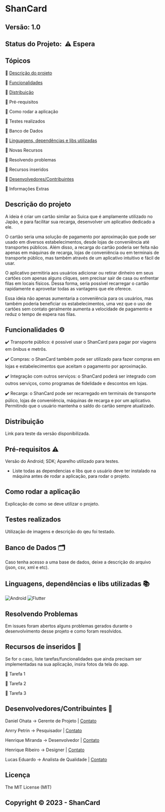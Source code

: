 # ShanCard

## Versão: 1.0

## Status do Projeto:  ⚠️ Espera

## Tópicos

🔹 [Descrição do projeto](/README.md#descrição-do-projeto)

🔹 [Funcionalidades](/README.md#funcionalidades%EF%B8%8F)

🔹 [Distribuição](/README.md#Distribuição)

🔹 Pré-requisitos

🔹 Como rodar a aplicação

🔹 Testes realizados

🔹 Banco de Dados

🔹 [Linguagens, dependências e libs utilizadas](/README.md#linguagens-dependências-e-libs-utilizadas)

🔹 Novas Recursos

🔹 Resolvendo problemas

🔹 Recursos inseridos

🔹 [Desenvolvedores/Contribuintes](/README.md#desenvolvedorescontribuintes-)

🔹 Informações Extras

## Descrição do projeto

A ideia é criar um cartão similar ao Suica que é amplamente utilizado no Japão, e para facilitar sua recarga, desenvolver um aplicativo dedicado a ele.

O cartão seria uma solução de pagamento por aproximação que pode ser usado em diversos estabelecimentos, desde lojas de conveniência até transportes públicos. Além disso, a recarga do cartão poderia ser feita não apenas em máquinas de recarga, lojas de conveniência ou em terminais de transporte público, mas também através de um aplicativo intuitivo e fácil de usar.

O aplicativo permitiria aos usuários adicionar ou retirar dinheiro em seus cartões com apenas alguns cliques, sem precisar sair de casa ou enfrentar filas em locais físicos. Dessa forma, seria possível recarregar o cartão rapidamente e aproveitar todas as vantagens que ele oferece.

Essa ideia não apenas aumentaria a conveniência para os usuários, mas também poderia beneficiar os estabelecimentos, uma vez que o uso de cartões sem contato geralmente aumenta a velocidade de pagamento e reduz o tempo de espera nas filas.

## Funcionalidades ⚙️

✔️ Transporte público: é possível usar o ShanCard para pagar por viagens em ônibus e metrôs.

✔️ Compras: o ShanCard também pode ser utilizado para fazer compras em lojas e estabelecimentos que aceitam o pagamento por aproximação.

✔️ Integração com outros serviços: o ShanCard poderá ser integrado com outros serviços, como programas de fidelidade e descontos em lojas.

✔️ Recarga: o ShanCard pode ser recarregado em terminais de transporte púlico, lojas de conveniência, máquinas de recarga e por um aplicativo. Permitindo que o usuário mantenha o saldo do cartão sempre atualizado.

## Distribuição

Link para teste da versão disponibilizada.

## Pré-requisitos ⚠️

Versão do Android; SDK; Aparelho utilizado para testes.

- Liste todas as dependencias e libs que o usuário deve ter instalado na máquina antes de rodar a aplicação, para rodar o projeto.

## Como rodar a aplicação

Explicação de como se deve utilizar o projeto.

## Testes realizados

Utilização de imagens e descrição do qeu foi testado.

## Banco de Dados 🗂️

Caso tenha acesso a uma base de dados, deixe a descrição do arquivo (json, csv, xml e etc).

## Linguagens, dependências e libs utilizadas 📚

![Android](https://img.shields.io/badge/Android-3DDC84?style=for-the-badge&logo=android&logoColor=white)
![Flutter](https://img.shields.io/badge/Flutter-02569B?style=for-the-badge&logo=flutter&logoColor=white)

## Resolvendo Problemas

Em issues foram abertos alguns problemas gerados durante o desenvolvimento desse projeto e como foram resolvidos.

## Recursos de inseridos 🧰

Se for o caso, liste tarefas/funcionalidades que ainda precisam ser implementadas na sua aplicação, insira fotos da tela do app.

📝 Tarefa 1

📝 Tarefa 2

📝 Tarefa 3

## Desenvolvedores/Contribuintes 🤝

Daniel Ohata → Gerente de Projeto | [Contato](mailto:daniel.ohata@facens.br)

Anrry Petrin → Pesquisador | [Contato](mailto:anrry.petrin@gmail.com)

Henrique Miranda → Desenvolvedor | [Contato](mailto:henrique.miranda.carvalho@gmail.com) 

Henrique Ribeiro → Designer | [Contato](mailto:henriqueribeiroborgesbusiness@gmail.com) 

Lucas Eduardo → Analista de Qualidade | [Contato](mailto:lukas_junior@hotmail.com)

## Licença

The MIT License (MIT)

## Copyright ©️ 2023 - ShanCard
